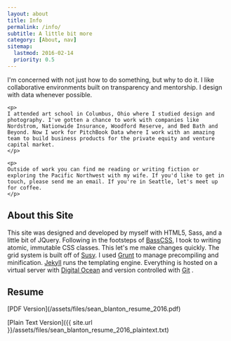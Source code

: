 ```yaml
---
layout: about
title: Info
permalink: /info/
subtitle: A little bit more
category: [About, nav]
sitemap:
  lastmod: 2016-02-14
  priority: 0.5
---
```


<div class="xs-mb-5">
	<p>
	I'm concerned with not just how to do something, but why to do it. I like collaborative environments built on transparency and mentorship. I design with data whenever possible.
	</p>

	<p>
	I attended art school in Columbus, Ohio where I studied design and photography. I've gotten a chance to work with companies like Nordstrom, Nationwide Insurance, Woodford Reserve, and Bed Bath and Beyond. Now I work for PitchBook Data where I work with an amazing team to build business products for the private equity and venture capital market.
	</p>

	<p>
	Outside of work you can find me reading or writing fiction or exploring the Pacific Northwest with my wife. If you'd like to get in touch, please send me an email. If you're in Seattle, let's meet up for coffee.
	</p>
			
</div>

<div class="xs-mb-5">
<h2> About this Site </h2>
<p>
	This site was designed and developed by myself with HTML5, Sass, and a little bit of JQuery. Following in the footsteps of <a href="https://github.com/basscss/basscss" alt="BassCSS Github" class="u"> BassCSS</a>, I took to writing atomic, immutable CSS classes. This let's me make changes quickly. The grid system is built off of <a href="http://susy.oddbird.net/" alt="Susy" class="u"> Susy</a>. I used <a href="http://gruntjs.com/" alt="GruntJS" class="u"> Grunt</a>  to manage precompiling and minification. <a href="http://jekyllrb.com/" alt="Jekyll" class="u"> Jekyll</a> runs the templating engine. Everything is hosted on a virtual server with <a href="http://digitalocean.com/" alt="Digital Ocean" class="u"> Digital Ocean</a>  and version controlled with <a href="http://git-scm.com/" alt="Git" class="u"> Git</a> . 
</p>
</div>

<h2> Resume </h2>
[PDF Version](/assets/files/sean_blanton_resume_2016.pdf) 

[Plain Text Version]({{ site.url }}/assets/files/sean_blanton_resume_2016_plaintext.txt)
